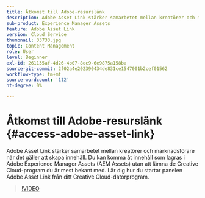 ```yaml
---
title: Åtkomst till Adobe-resurslänk
description: Adobe Asset Link stärker samarbetet mellan kreatörer och marknadsförare när det gäller att skapa innehåll. Du kan komma åt innehåll som lagras i Adobe Experience Manager Assets (AEM Assets) utan att lämna de Creative Cloud-program du är mest bekant med. Lär dig hur du startar panelen Adobe Asset Link från ditt Creative Cloud-datorprogram.
sub-product: Experience Manager Assets
feature: Adobe Asset Link
version: Cloud Service
thumbnail: 33733.jpg
topic: Content Management
role: User
level: Beginner
exl-id: 261135af-4d26-4b07-8ec9-6e9875a158ba
source-git-commit: 2f02a4e202390434de831ce1547001b2cef01562
workflow-type: tm+mt
source-wordcount: '112'
ht-degree: 0%

---
```


# Åtkomst till Adobe-resurslänk {#access-adobe-asset-link}

Adobe Asset Link stärker samarbetet mellan kreatörer och marknadsförare när det gäller att skapa innehåll. Du kan komma åt innehåll som lagras i Adobe Experience Manager Assets (AEM Assets) utan att lämna de Creative Cloud-program du är mest bekant med. Lär dig hur du startar panelen Adobe Asset Link från ditt Creative Cloud-datorprogram.

>[!VIDEO](https://video.tv.adobe.com/v/33733/?quality=12)
